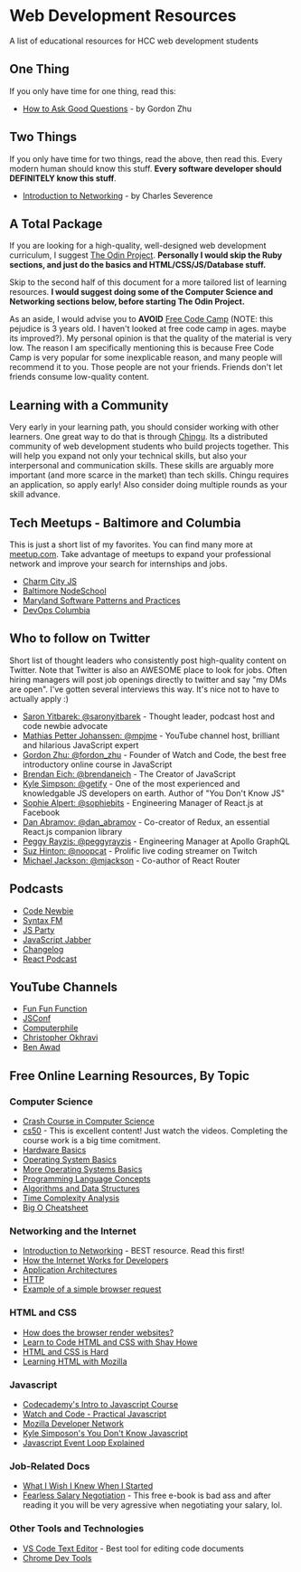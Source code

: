 # Web Development Resources
A list of educational resources for HCC web development students

## One Thing
If you only have time for one thing, read this:

- [How to Ask Good Questions](https://medium.com/@gordon_zhu/how-to-be-great-at-asking-questions-e37be04d0603) - by Gordon Zhu

## Two Things
If you only have time for two things, read the above, then read this. Every modern human should know this stuff. **Every software developer should DEFINITELY know this stuff**.
- [Introduction to Networking](http://do1.dr-chuck.net/net-intro/EN_us/net-intro.pdf) - by Charles Severence

## A Total Package
If you are looking for a high-quality, well-designed web development curriculum, I suggest [The Odin Project](https://www.theodinproject.com/courses). **Personally I would skip the Ruby sections, and just do the basics and HTML/CSS/JS/Database stuff.**

Skip to the second half of this document for a more tailored list of learning resources. **I would suggest doing some of the Computer Science and Networking sections below, before starting The Odin Project.**

As an aside, I would advise you to **AVOID** [Free Code Camp](https://www.freecodecamp.org) (NOTE: this pejudice is 3 years old. I haven't looked at free code camp in ages. maybe its improved?). My personal opinion is that the quality of the material is very low. The reason I am specifically mentioning this is because Free Code Camp is very popular for some inexplicable reason, and many people will recommend it to you. Those people are not your friends. Friends don't let friends consume low-quality content.

## Learning with a Community
Very early in your learning path, you should consider working with other learners. One great way to do that is through [Chingu](https://chingu.io/). Its a distributed community of web development students who build projects together. This will help you expand not only your technical skills, but also your interpersonal and communication skills. These skills are arguably more important (and more scarce in the market) than tech skills. Chingu requires an application, so apply early! Also consider doing multiple rounds as your skill advance.

## Tech Meetups - Baltimore and Columbia
This is just a short list of my favorites. You can find many more at [meetup.com](http://www.meetup.com). Take advantage of meetups to expand your professional network and improve your search for internships and jobs.

- [Charm City JS](http://charmcityjs.com/)
- [Baltimore NodeSchool](https://nodeschool.io/baltimore/)
- [Maryland Software Patterns and Practices](https://www.meetup.com/Maryland-Software-Patterns-Practices/)
- [DevOps Columbia](https://www.meetup.com/devops-columbia/)

## Who to follow on Twitter
Short list of thought leaders who consistently post high-quality content on Twitter. Note that Twitter is also an AWESOME place to look for jobs. Often hiring managers will post job openings directly to twitter and say "my DMs are open". I've gotten several interviews this way. It's nice not to have to actually apply :)

- [Saron Yitbarek: @saronyitbarek](https://twitter.com/saronyitbarek) - Thought leader, podcast host and code newbie advocate
- [Mathias Petter Johanssen: @mpjme](https://twitter.com/mpjme) - YouTube channel host, brilliant and hilarious JavaScript expert
- [Gordon Zhu: @fordon_zhu](https://twitter.com/gordon_zhu) - Founder of Watch and Code, the best free introductory online course in JavaScript
- [Brendan Eich: @brendaneich](https://twitter.com/BrendanEich) - The Creator of JavaScript
- [Kyle Simpson: @getify](https://twitter.com/getify) - One of the most experienced and knowledgable JS developers on earth. Author of "You Don't Know JS"
- [Sophie Alpert: @sophiebits](https://twitter.com/sophiebits) - Engineering Manager of React.js at Facebook
- [Dan Abramov: @dan_abramov](https://twitter.com/dan_abramov) - Co-creator of Redux, an essential React.js companion library
- [Peggy Rayzis: @peggyrayzis](https://twitter.com/peggyrayzis) - Engineering Manager at Apollo GraphQL
- [Suz Hinton: @noopcat](https://twitter.com/noopkat) - Prolific live coding streamer on Twitch
- [Michael Jackson: @mjackson](https://twitter.com/mjackson) - Co-author of React Router

## Podcasts

- [Code Newbie](https://www.codenewbie.org/)
- [Syntax FM](https://syntax.fm/)
- [JS Party](https://changelog.com/jsparty)
- [JavaScript Jabber](https://devchat.tv/js-jabber/)
- [Changelog](https://changelog.com/podcast)
- [React Podcast](https://reactpodcast.simplecast.fm/)

## YouTube Channels

- [Fun Fun Function](https://www.youtube.com/channel/UCO1cgjhGzsSYb1rsB4bFe4Q)
- [JSConf](https://www.youtube.com/user/jsconfeu)
- [Computerphile](https://www.youtube.com/user/Computerphile)
- [Christopher Okhravi](https://www.youtube.com/channel/UCbF-4yQQAWw-UnuCd2Azfzg)
- [Ben Awad](https://www.youtube.com/user/99baddawg)

## Free Online Learning Resources, By Topic

### Computer Science
- [Crash Course in Computer Science](https://www.youtube.com/watch?v=tpIctyqH29Q&list=PL8dPuuaLjXtNlUrzyH5r6jN9ulIgZBpdo)
- [cs50](https://www.edx.org/course/cs50s-introduction-computer-science-harvardx-cs50x) - This is excellent content! Just watch the videos. Completing the course work is a big time comitment.
- [Hardware Basics](https://www.youtube.com/watch?v=9-KUm9YpPm0&list=PLAF8648427BB68706)
- [Operating System Basics](https://www.youtube.com/watch?v=9GDX-IyZ_C8&list=PLIbUZ3URbL0Gqn0q2-MYJd-3nv6zw7GCQ)
- [More Operating Systems Basics](https://www.youtube.com/watch?v=OJy9C5Gn4Sc)
- [Programming Language Concepts](https://www.youtube.com/watch?v=vjtywpx2SDY&list=PL7141DE955793D3F0)
- [Algorithms and Data Structures](https://www.youtube.com/watch?v=bum_19loj9A&list=PLBZBJbE_rGRV8D7XZ08LK6z-4zPoWzu5H)
- [Time Complexity Analysis](https://discrete.gr/complexity/)
- [Big O Cheatsheet](http://bigocheatsheet.com/)

### Networking and the Internet
- [Introduction to Networking](http://do1.dr-chuck.net/net-intro/EN_us/net-intro.pdf) - BEST resource. Read this first!
- [How the Internet Works for Developers](https://www.youtube.com/watch?v=e4S8zfLdLgQ&t=)
- [Application Architectures](https://www.youtube.com/watch?v=iyES7UwJfvw)
- [HTTP](https://developer.mozilla.org/en-US/docs/Web/HTTP/Basics_of_HTTP)
- [Example of a simple browser request](https://www.youtube.com/watch?v=rKpqmXYUWaQ)

### HTML and CSS
- [How does the browser render websites?](https://www.youtube.com/watch?v=SmE4OwHztCc)
- [Learn to Code HTML and CSS with Shay Howe](https://learn.shayhowe.com/)
- [HTML and CSS is Hard](https://internetingishard.com/html-and-css/)
- [Learning HTML with Mozilla](https://developer.mozilla.org/en-US/docs/Learn/HTML)

### Javascript
- [Codecademy's Intro to Javascript Course](https://www.codecademy.com/learn/introduction-to-javascript)
- [Watch and Code - Practical Javascript](https://watchandcode.com/p/practical-javascript)
- [Mozilla Developer Network](https://developer.mozilla.org/en-US/docs/Web/JavaScript)
- [Kyle Simposon's You Don't Know Javascript](https://github.com/getify/You-Dont-Know-JS)
- [Javascript Event Loop Explained](https://www.youtube.com/watch?v=8aGhZQkoFbQ)

### Job-Related Docs
- [What I Wish I Knew When I Started](https://lifehacker.com/what-i-wish-i-knew-when-i-started-my-career-as-a-softwa-1681002791)
- [Fearless Salary Negotiation](https://fearlesssalarynegotiation.com/book/) - This free e-book is bad ass and after reading it you will be very agressive when negotiating your salary, lol.

### Other Tools and Technologies
- [VS Code Text Editor](https://code.visualstudio.com/) - Best tool for editing code documents
- [Chrome Dev Tools](https://developers.google.com/web/tools/chrome-devtools/)
